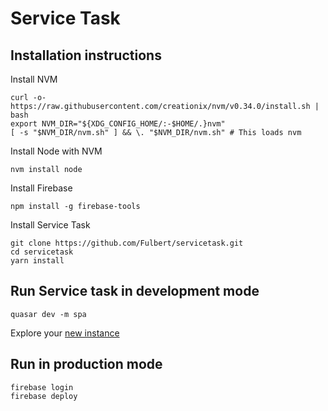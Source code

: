 # Service Task
## Installation instructions

Install NVM

	curl -o- https://raw.githubusercontent.com/creationix/nvm/v0.34.0/install.sh | bash
	export NVM_DIR="${XDG_CONFIG_HOME/:-$HOME/.}nvm"
	[ -s "$NVM_DIR/nvm.sh" ] && \. "$NVM_DIR/nvm.sh" # This loads nvm

Install Node with NVM

	nvm install node

Install Firebase

	npm install -g firebase-tools

Install Service Task

	git clone https://github.com/Fulbert/servicetask.git
	cd servicetask
	yarn install

## Run Service task in development mode

	quasar dev -m spa

Explore your [new instance](http://localhost:8080/)

## Run in production mode

	firebase login
	firebase deploy
